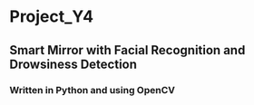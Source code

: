 ﻿# Project_Y4
## Smart Mirror with Facial Recognition and Drowsiness Detection
### Written in Python and using OpenCV
